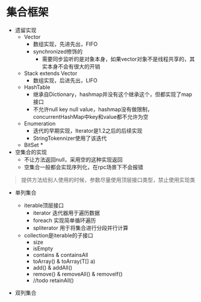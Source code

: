 # 集合框架
* 遗留实现
    * Vector
        * 数组实现，先进先出，FIFO
        * synchronized修饰的
            * 需要同步监听的是对象本身，如果vector对象不是线程共享的，其实本身不会有很大的开销
    * Stack extends Vector
        * 数组实现，后进先出，LIFO
    * HashTable
        * 继承自Dictionary，hashmap并没有这个继承这个，但都实现了map接口
        * 不允许null key null value，hashmap没有做限制，concurrentHashMap中key和value都不允许为空
    * Enumeration
        * 迭代的早期实现，Iterator是1.2之后的后续实现
        * StringTokennizer使用了该迭代
    * BitSet
        *  
* 空集合的实现
    * 不让方法返回null，采用空的这种实现返回
    * 空集合一般都会实现序列化，在rpc场景下不会报错
> 提供方法给别人使用的时候，参数尽量使用顶层接口类型，禁止使用实现类

* 单列集合
    * iterable顶层接口
        * iterator 迭代器用于遍历数据
        * foreach 实现简单循环遍历
        * spliterator 用于将集合进行分段并行计算
    * collection是iterable的子接口
        * size
        * isEmpty
        * contains & containsAll
        * toArray() & toArray(T[] a)
        * add() & addAll()
        * remove() & removeAll() & removeIf()
        * //todo retainAll()
        
* 双列集合
        